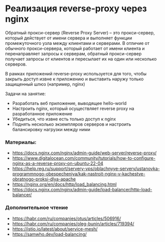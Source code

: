 # Реализация reverse-proxy через nginx

Обратный прокси-сервер (Reverse Proxy Server) – это прокси-сервер, который действует от имени сервера и выполняет функции промежуточного узла между клиентами и серверами. В отличие от обычного прокси-сервера, который работает от имени клиента и перенаправляет запросы к серверам, обратный прокси-сервер получает запросы от клиентов и пересылает их на один или несколько серверов.

В рамках приложений reverse-proxy используется для того, чтобы закрыть доступ извне к приложению и выставить наружу только защищенный шлюз (например, nginx)

Задачи на занятие:
- Разработать веб приложение, выводящее hello-world
- Настроить nginx, который осуществляет reverse proxy на разработанное приложение
- Убедиться, что извне есть только доступ к nginx
- Поднять несколько экземпляров серверов и настроить балансировку нагрузки между ними

### Материалы:
- https://docs.nginx.com/nginx/admin-guide/web-server/reverse-proxy/
- https://www.digitalocean.com/community/tutorials/how-to-configure-nginx-as-a-reverse-proxy-on-ubuntu-22-04
- https://help.reg.ru/support/servery-vps/oblachnyye-servery/ustanovka-programmnogo-obespecheniya/kak-nastroit-nginx-v-kachestve-obratnogo-proksi-dlya-apache
- https://nginx.org/en/docs/http/load_balancing.html
- https://docs.nginx.com/nginx/admin-guide/load-balancer/http-load-balancer/

### Дополнительное чтение
- https://habr.com/ru/companies/otus/articles/506916/
- https://habr.com/ru/companies/oleg-bunin/articles/719394/
- https://istio.io/latest/about/service-mesh/
- https://samwho.dev/load-balancing/